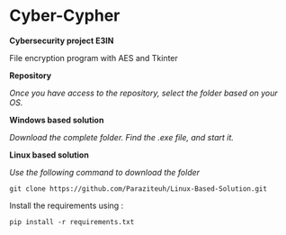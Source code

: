# Cyber-Cypher
****Cybersecurity project E3IN****

File encryption program with AES and Tkinter

**Repository**

*Once you have access to the repository, select the folder based on your OS.*

**Windows based solution**

*Download the complete folder.*
*Find the .exe file, and start it.*


**Linux based solution**

*Use the following command to download the folder*

```
git clone https://github.com/Paraziteuh/Linux-Based-Solution.git
```
Install the requirements using :
```
pip install -r requirements.txt
```
